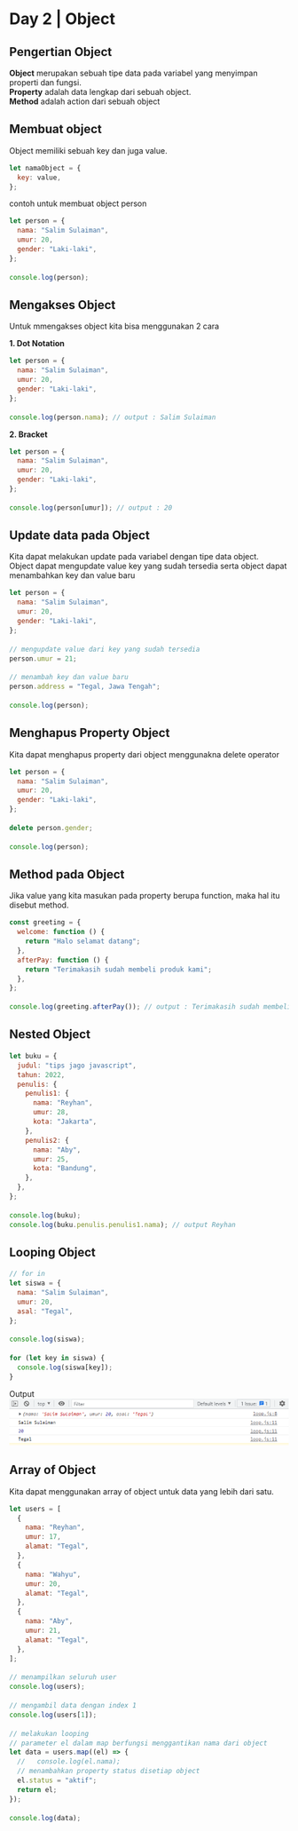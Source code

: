 # Day 2 | Object

## **Pengertian Object**

**Object** merupakan sebuah tipe data pada variabel yang menyimpan properti dan fungsi.  
**Property** adalah data lengkap dari sebuah object.  
**Method** adalah action dari sebuah object

## **Membuat object**

Object memiliki sebuah key dan juga value.

```js
let namaObject = {
  key: value,
};
```

contoh untuk membuat object person

```js
let person = {
  nama: "Salim Sulaiman",
  umur: 20,
  gender: "Laki-laki",
};

console.log(person);
```

## **Mengakses Object**

Untuk mmengakses object kita bisa menggunakan 2 cara

**1. Dot Notation**

```js
let person = {
  nama: "Salim Sulaiman",
  umur: 20,
  gender: "Laki-laki",
};

console.log(person.nama); // output : Salim Sulaiman
```

**2. Bracket**

```js
let person = {
  nama: "Salim Sulaiman",
  umur: 20,
  gender: "Laki-laki",
};

console.log(person[umur]); // output : 20
```

## **Update data pada Object**

Kita dapat melakukan update pada variabel dengan tipe data object.  
Object dapat mengupdate value key yang sudah tersedia serta object dapat menambahkan key dan value baru

```js
let person = {
  nama: "Salim Sulaiman",
  umur: 20,
  gender: "Laki-laki",
};

// mengupdate value dari key yang sudah tersedia
person.umur = 21;

// menambah key dan value baru
person.address = "Tegal, Jawa Tengah";

console.log(person);
```

## **Menghapus Property Object**

Kita dapat menghapus property dari object menggunakna delete operator

```js
let person = {
  nama: "Salim Sulaiman",
  umur: 20,
  gender: "Laki-laki",
};

delete person.gender;

console.log(person);
```

## **Method pada Object**

Jika value yang kita masukan pada property berupa function, maka hal itu disebut method.

```js
const greeting = {
  welcome: function () {
    return "Halo selamat datang";
  },
  afterPay: function () {
    return "Terimakasih sudah membeli produk kami";
  },
};

console.log(greeting.afterPay()); // output : Terimakasih sudah membeli produk kami
```

## **Nested Object**

```js
let buku = {
  judul: "tips jago javascript",
  tahun: 2022,
  penulis: {
    penulis1: {
      nama: "Reyhan",
      umur: 28,
      kota: "Jakarta",
    },
    penulis2: {
      nama: "Aby",
      umur: 25,
      kota: "Bandung",
    },
  },
};

console.log(buku);
console.log(buku.penulis.penulis1.nama); // output Reyhan
```

## **Looping Object**

```js
// for in
let siswa = {
  nama: "Salim Sulaiman",
  umur: 20,
  asal: "Tegal",
};

console.log(siswa);

for (let key in siswa) {
  console.log(siswa[key]);
}
```

Output  
 ![forin!](for-in.png)

## **Array of Object**

Kita dapat menggunakan array of object untuk data yang lebih dari satu.

```js
let users = [
  {
    nama: "Reyhan",
    umur: 17,
    alamat: "Tegal",
  },
  {
    nama: "Wahyu",
    umur: 20,
    alamat: "Tegal",
  },
  {
    nama: "Aby",
    umur: 21,
    alamat: "Tegal",
  },
];

// menampilkan seluruh user
console.log(users);

// mengambil data dengan index 1
console.log(users[1]);

// melakukan looping
// parameter el dalam map berfungsi menggantikan nama dari object
let data = users.map((el) => {
  //   console.log(el.nama);
  // menambahkan property status disetiap object
  el.status = "aktif";
  return el;
});

console.log(data);
```
